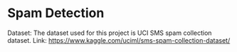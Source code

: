 # Spam Detection
Dataset: The dataset used for this project is UCI SMS spam collection dataset. 
          Link: https://www.kaggle.com/uciml/sms-spam-collection-dataset/

